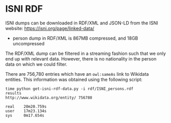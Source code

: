 # ISNI RDF

ISNI dumps can be downloaded in RDF/XML and JSON-LD from the ISNI website: https://isni.org/page/linked-data/

* person dump in RDF/XML is 867MB compressed, and 18GB uncompressed

The RDF/XML dump can be filtered in a streaming fashion such that we only end up with relevant data.
However, there is no nationality in the person data on which we could filter.

There are 756,780 entries which have an `owl:sameAs` link to Wikidata entities.
This information was obtained using the following script:

```
time python get-isni-rdf-data.py -i rdf/ISNI_persons.rdf
results
http://www.wikidata.org/entity/ 756780

real    20m20.759s
user    17m23.134s
sys     0m17.654s
```
